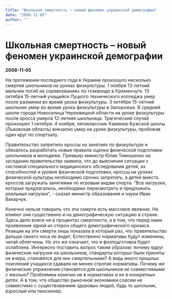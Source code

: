 ```yaml
---
title: "Школьная смертность – новый феномен украинской демографии"
date: "2008-11-05"
author: ""
---
```


# Школьная смертность – новый феномен украинской демографии

**2008-11-05** 

На протяжении последнего года в Украине произошло несколько смертей школьников на уроках физкультуры. 1 ноября 13-летний мальчик погиб на соревнованиях по тхэквондо в Кременчуге. 13 октября 15-летний учащийся Луцкого технического колледжа умер после разминки во время урока физкультуры. 3 октября 15-летний школьник умер во время урока физкультуры в Запорожье. В средней школе города Новоселица Черновицкой области на уроке физкультуры после кросса умерла 12-летняя школьница. Трагический случай произошел 1 октября. 4 ноября, пятиклассник Каменка-Бужской школы (Львовская область) внезапно умер на уроке физкультуры, пробежав один круг по спортзалу.

Правительство запретило кроссы на занятиях по физкультуре и обязалось разработать новые правила оценки физической подготовки школьников и молодежи. Премьер-министр Юлия Тимошенко на заседании правительства заявила, что до выяснения ситуации с системой специального медицинского обследования детей, их способностей и уровня физической подготовки, кроссы на уроках физической культуры необходимо срочно запретить, а детей вместо кроссов загружать занятиями по игровым видам спорта. "Все нагрузки, которые предлагались, необходимо пересмотреть и предложить реальные нагрузки", - сказал министр образования и науки Иван Вакарчук.

Конечно нельзя говорить что эти смерти есть массовое явление. Не влияют они существенно и на демографическую ситуацию в стране. Здесь дело вовсе не в процентах смертности, а в том, что перед нами проявление одной из сторон общего демографического кризиса. Реакция на эти смерти лишь показала в который раз, что правительство дальше своего носа не видит. Естественно нормативы будут изменены, читай облегчены. Но это же означает, что и физподготовка будет ослаблена. Интересно поставить вопрос таким образом: почему вдруг физические нагрузки на школьников, стандарты которых были приняты не вчера, становятся для них смертельными? А ведь много прошлых поколений учащихся сдавали не менее строгие нормативы. Почему же физические упражнения становятся для школьников не совместимыми с жизнью? Проблемма конечно не в нормативах и не в конкретных детях. А в том, что общество рыночной экономики совсем не совместимо с существованием здоровых людей, будь то школьник, взрослый или пенсионер.